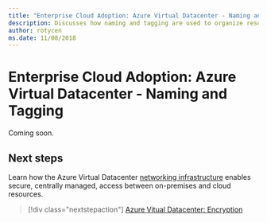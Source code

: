 ```yaml
---
title: "Enterprise Cloud Adoption: Azure Virtual Datacenter - Naming and Tagging" 
description: Discusses how naming and tagging are used to organize resources and improve management and access control of assets within an Azure Virtual Datacenter.
author: rotycen
ms.date: 11/08/2018
---
```

# Enterprise Cloud Adoption: Azure Virtual Datacenter - Naming and Tagging

Coming soon.

## Next steps

Learn how the Azure Virtual Datacenter [networking infrastructure](vdc-encryption.md) enables secure, centrally managed, access between on-premises and cloud resources.

> [!div class="nextstepaction"]
> [Azure Vitual Datacenter: Encryption](vdc-encryption.md)